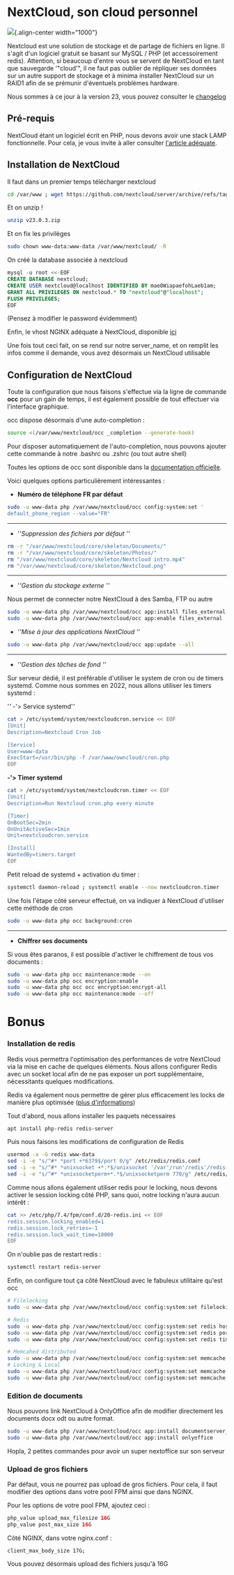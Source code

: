 # NextCloud, son cloud personnel

![](/linux/selfhost/endtoend-server-nw.png){.align-center width="1000"}

Nextcloud est une solution de stockage et de partage de fichiers en
ligne. Il s'agit d'un logiciel gratuit se basant sur MySQL / PHP (et
accessoirement redis). Attention, si beaucoup d'entre vous se servent
de NextCloud en tant que sauvegarde '"cloud'", il ne faut pas oublier de
répliquer ses données sur un autre support de stockage et à minima
installer NextCloud sur un RAID1 afin de se prémunir d'éventuels
problèmes hardware.

Nous sommes à ce jour à la version 23, vous pouvez consulter le
[changelog](https://nextcloud.com/changelog/)

## Pré-requis

NextCloud étant un logiciel écrit en PHP, nous devons avoir une stack
LAMP fonctionnelle. Pour cela, je vous invite à aller consulter
[l'article
adéquate](https://wiki.jdelgado.fr/doku.php?id=linux:hosting:lemp:installation).

## Installation de NextCloud

Il faut dans un premier temps télécharger nextcloud

```bash
cd /var/www ; wget https://github.com/nextcloud/server/archive/refs/tags/v23.0.3.zip
```

Et on unzip !

```bash
unzip v23.0.3.zip
```

Et on fix les privilèges

```bash
sudo chown www-data:www-data /var/www/nextcloud/ -R
```

On créé la database associée à nextcloud

```sql
mysql -u root <<-EOF
CREATE DATABASE nextcloud;
CREATE USER nextcloud@localhost IDENTIFIED BY mae8WiapaefohLaeb1am;
GRANT ALL PRIVILEGES ON nextcloud.* TO "nextcloud"@"localhost";
FLUSH PRIVILEGES;
EOF
```

(Pensez à modifier le password évidemment)

Enfin, le vhost NGINX adéquate à NextCloud, disponible
[ici](https://paste.jdelgado.fr/?3660056e57032240#d0OxuhjFWsyISwO83uoAjpe8935L/M9Q13STRFvCzzA=)

Une fois tout ceci fait, on se rend sur notre server_name, et on remplit
les infos comme il demande, vous avez désormais un NextCloud utilisable

## Configuration de NextCloud

Toute la configuration que nous faisons s'effectue via la ligne de
commande **occ** pour un gain de temps, il est également possible de
tout effectuer via l'interface graphique.

occ dispose désormais d'une auto-completion :

```bash
source <(/var/www/nextcloud/occ _completion --generate-hook)
```

Pour disposer automatiquement de l'auto-completion, nous pouvons
ajouter cette commande à notre .bashrc ou .zshrc (ou tout autre shell)

Toutes les options de occ sont disponible dans la [documentation
officielle](https://docs.nextcloud.com/server/latest/admin_manual/configuration_server/occ_command.html).

Voici quelques options particulièrement intéressantes :

  * **Numéro de téléphone FR par défaut**

```bash
sudo -u www-data php /var/www/nextcloud/occ config:system:set '
default_phone_region --value="FR"
```

------------------------------------------------------------------------

  * '*'*Suppression des fichiers par défaut '*'*

```bash
rm -r "/var/www/nextcloud/core/skeleton/Documents/"
rm -r "/var/www/nextcloud/core/skeleton/Photos/"
rm "/var/www/nextcloud/core/skeleton/Nextcloud intro.mp4"
rm "/var/www/nextcloud/core/skeleton/Nextcloud.png"
```

------------------------------------------------------------------------

  * '*'*Gestion du stockage externe '*'*

Nous permet de connecter notre NextCloud à des Samba, FTP ou autre

```bash
sudo -u www-data php /var/www/nextcloud/occ app:install files_external
sudo -u www-data php /var/www/nextcloud/occ app:enable files_external
```

  * '*'*Mise à jour des applications NextCloud '*'*

```bash
sudo -u www-data php /var/www/nextcloud/occ app:update --all
```

------------------------------------------------------------------------

  * '*'*Gestion des tâches de fond '*'*

Sur serveur dédié, il est préférable d'utiliser le system de cron ou de
timers systemd. Comme nous sommes en 2022, nous allons utiliser les
timers systemd :

'*'* -'> Service systemd'*'*

```bash
cat > /etc/systemd/system/nextcloudcron.service << EOF
[Unit]
Description=Nextcloud Cron Job

[Service]
User=www-data
ExecStart=/usr/bin/php -f /var/www/owncloud/cron.php
EOF
```

**-'> Timer systemd**

```bash
cat > /etc/systemd/system/nextcloudcron.timer << EOF
[Unit]
Description=Run Nextcloud cron.php every minute

[Timer]
OnBootSec=2min
OnUnitActiveSec=1min
Unit=nextcloudcron.service

[Install]
WantedBy=timers.target
EOF
```

Petit reload de systemd + activation du timer :

```bash
systemctl daemon-reload ; systemctl enable --now nextcloudcron.timer
```

Une fois l'étape côté serveur effectué, on va indiquer à NextCloud
d'utiliser cette méthode de cron

```bash
sudo -u www-data php occ background:cron
```

------------------------------------------------------------------------

  * **Chiffrer ses documents**

Si vous êtes paranos, il est possible d'activer le chiffrement de tous
vos documents :

```bash
sudo -u www-data php occ maintenance:mode --on
sudo -u www-data php occ encryption:enable
sudo -u www-data php occ occ encryption:encrypt-all
sudo -u www-data php occ maintenance:mode --off
```

# Bonus

### Installation de redis

Redis vous permettra l'optimisation des performances de votre NextCloud
via la mise en cache de quelques éléments. Nous allons configurer Redis
avec un socket local afin de ne pas exposer un port supplémentaire,
nécessitants quelques modifications.

Redis va également nous permettre de gérer plus efficacement les locks
de manière plus optimisée ([plus
d'informations](https://docs.nextcloud.com/server/15/admin_manual/configuration_files/files_locking_transactional.html))

Tout d'abord, nous allons installer les paquets nécessaires

```bash
apt install php-redis redis-server
```

Puis nous faisons les modifications de configuration de Redis

```bash
usermod -a -G redis www-data
sed -i -e "s/^#* *port +*6379$/port 0/g" /etc/redis/redis.conf
sed -i -e "s/^#* *unixsocket +*.*$/unixsocket '/var'/run'/redis'/redis-server.sock/g" /etc/redis/redis.conf
sed -i -e "s/^#* *unixsocketperm+*.*$/unixsocketperm 770/g" /etc/redis/redis.conf
```

Comme nous allons également utiliser redis pour le locking, nous devons
activer le session locking côté PHP, sans quoi, notre locking n'aura
aucun intérêt :

```bash
cat >> /etc/php/7.4/fpm/conf.d/20-redis.ini << EOF
redis.session.locking_enabled=1
redis.session.lock_retries=-1
redis.session.lock_wait_time=10000
EOF
```

On n'oublie pas de restart redis :

```bash
systemctl restart redis-server
```

Enfin, on configure tout ça côté NextCloud avec le fabuleux utilitaire
qu'est occ

```bash
# Filelocking
sudo -u www-data php /var/www/nextcloud/occ config:system:set filelocking.enabled --value="true"

# Redis
sudo -u www-data php /var/www/nextcloud/occ config:system:set redis host --value="/var/run/redis/redis-server.sock"
sudo -u www-data php /var/www/nextcloud/occ config:system:set redis port --value="0"
sudo -u www-data php /var/www/nextcloud/occ config:system:set redis timeout --value="0.0"

# Memcahed distributed
sudo -u www-data php /var/www/nextcloud/occ config:system:set memcache.distributed --value="'OC'Memcache'Redis"
# Locking & Local
sudo -u www-data php /var/www/nextcloud/occ config:system:set memcache.local --value="'OC'Memcache'Redis"
sudo -u www-data php /var/www/nextcloud/occ config:system:set memcache.locking --value="'OC'Memcach
```

### Edition de documents

Nous pouvons link NextCloud à OnlyOffice afin de modifier directement
les documents docx odt ou autre format.

```bash
sudo -u www-data php /var/www/nextcloud/occ app:install documentserver_community
sudo -u www-data php /var/www/nextcloud/occ app:install onlyoffice
```

Hopla, 2 petites commandes pour avoir un super nextoffice sur son
serveur

### Upload de gros fichiers

Par défaut, vous ne pourrez pas upload de gros fichiers. Pour cela, il
faut modifier des options dans votre pool FPM ainsi que dans NGINX.

Pour les options de votre pool FPM, ajoutez ceci :

```php
php_value upload_max_filesize 16G
php_value post_max_size 16G
```

Côté NGINX, dans votre nginx.conf :

```nginx
client_max_body_size 17G;
```

Vous pouvez désormais upload des fichiers jusqu'à 16G

